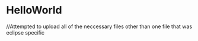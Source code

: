 # HelloWorld
//Attempted to upload all of the neccessary files other than one file that was eclipse specific
